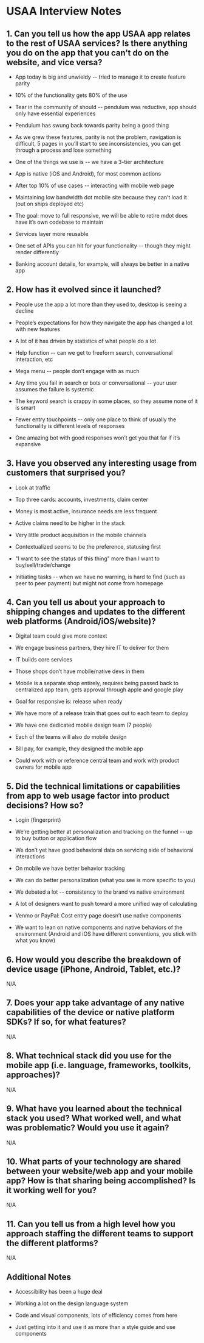 # USAA Interview Notes

## 1. Can you tell us how the app USAA app relates to the rest of USAA services? Is there anything you do on the app that you can’t do on the website, and vice versa?

* App today is big and unwieldy -- tried to manage it to create feature parity

* 10% of the functionality gets 80% of the use

* Tear in the community of should -- pendulum was reductive, app should only have essential experiences

* Pendulum has swung back towards parity being a good thing

* As we grew these features, parity is not the problem, navigation is difficult, 5 pages in you’ll start to see inconsistencies, you can get through a process and lose something

* One of the things we use is -- we have a 3-tier architecture

* App is native (iOS and Android), for most common actions

* After top 10% of use cases -- interacting with mobile web page

* Maintaining low bandwidth dot mobile site because they can’t load it (out on ships deployed etc)

* The goal: move to full responsive, we will be able to retire mdot does have it’s own codebase to maintain

* Services layer more reusable

* One set of APIs you can hit for your functionality -- though they might render differently

* Banking account details, for example, will always be better in a native app

## 2. How has it evolved since it launched?

* People use the app a lot more than they used to, desktop is seeing a decline

* People’s expectations for how they navigate the app has changed a lot with new features

* A lot of it has driven by statistics of what people do a lot

* Help function -- can we get to freeform search, conversational interaction, etc

* Mega menu -- people don’t engage with as much

* Any time you fail in search or bots or conversational -- your user assumes the failure is systemic

* The keyword search is crappy in some places, so they assume none of it is smart

* Fewer entry touchpoints -- only one place to think of usually the functionality is different levels of responses

* One amazing bot with good responses won’t get you that far if it’s expansive

## 3. Have you observed any interesting usage from customers that surprised you?

* Look at traffic

* Top three cards: accounts, investments, claim center

* Money is most active, insurance needs are less frequent

* Active claims need to be higher in the stack

* Very little product acquisition in the mobile channels

* Contextualized seems to be the preference, statusing first

* "I want to see the status of this thing" more than I want to buy/sell/trade/change

* Initiating tasks -- when we have no warning, is hard to find (such as peer to peer payment) but might not come from homepage

## 4. Can you tell us about your approach to shipping changes and updates to the different web platforms (Android/iOS/website)?

* Digital team could give more context

* We engage business partners, they hire IT to deliver for them

* IT builds core services

* Those shops don’t have mobile/native devs in them

* Mobile is a separate shop entirely, requires being passed back to centralized app team, gets approval through apple and google play

* Goal for responsive is: release when ready

* We have more of a release train that goes out to each team to deploy

* We have one dedicated mobile design team (7 people)

* Each of the teams will also do mobile design

* Bill pay, for example, they designed the mobile app

* Could work with or reference central team and work with product owners for mobile app

## 5. Did the technical limitations or capabilities from app to web usage factor into product decisions? How so?

* Login (fingerprint)

* We’re getting better at personalization and tracking on the funnel -- up to buy button or application flow

* We don’t yet have good behavioral data on servicing side of behavioral interactions

* On mobile we have better behavior tracking

* We can do better personalization (what you see is more specific to you)

* We debated a lot -- consistency to the brand vs native environment

* A lot of designers want to push toward a more unified way of calculating

* Venmo or PayPal: Cost entry page doesn’t use native components

* We want to lean on native components and native behaviors of the environment (Android and iOS have different conventions, you stick with what you know)

## 6. How would you describe the breakdown of device usage (iPhone, Android, Tablet, etc.)?

N/A

## 7. Does your app take advantage of any native capabilities of the device or native platform SDKs? If so, for what features?

N/A

## 8. What technical stack did you use for the mobile app (i.e. language, frameworks, toolkits, approaches)?

N/A

## 9. What have you learned about the technical stack you used? What worked well, and what was problematic? Would you use it again?

N/A

## 10. What parts of your technology are shared between your website/web app and your mobile app? How is that sharing being accomplished? Is it working well for you?

N/A

## 11. Can you tell us from a high level how you approach staffing the different teams to support the different platforms?

N/A

## Additional Notes

* Accessibility has been a huge deal

* Working a lot on the design language system

* Code and visual components, lots of efficiency comes from here

* Just getting into it and use it as more than a style guide and use components
